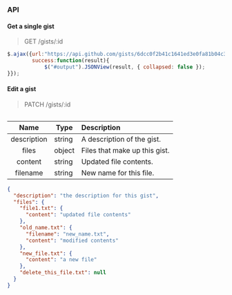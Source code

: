 ### API
#### Get a single gist
> GET /gists/:id

``` javascript
$.ajax({url:"https://api.github.com/gists/6dcc0f2b41c1641ed3e0fa81b04c3a5d",
        success:function(result){
            $("#output").JSONView(result, { collapsed: false });
}});
```

#### Edit a gist
> PATCH /gists/:id

``` javascript

```

|Name|Type|Description|
| :---: | ---- | :---- |
|description|string|A description of the gist.|
|files|object|Files that make up this gist.|
|content|string|Updated file contents.|
|filename|string|New name for this file.|

``` json
{
  "description": "the description for this gist",
  "files": {
    "file1.txt": {
      "content": "updated file contents"
    },
    "old_name.txt": {
      "filename": "new_name.txt",
      "content": "modified contents"
    },
    "new_file.txt": {
      "content": "a new file"
    },
    "delete_this_file.txt": null
  }
}
```
